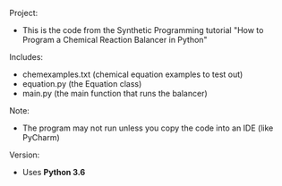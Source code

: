 Project: 
- This is the code from the Synthetic Programming tutorial "How to Program a Chemical Reaction Balancer in Python"

Includes:
- chemexamples.txt (chemical equation examples to test out)
- equation.py (the Equation class)
- main.py (the main function that runs the balancer)

Note: 
- The program may not run unless you copy the code into an IDE (like PyCharm)

Version:
- Uses <b>Python 3.6</b>
